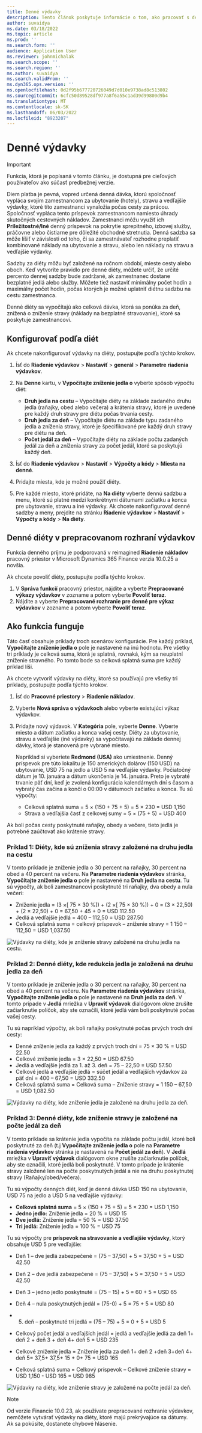 ```yaml
---
title: Denné výdavky
description: Tento článok poskytuje informácie o tom, ako pracovať s dennými výdavkami.
author: suvaidya
ms.date: 03/18/2022
ms.topic: article
ms.prod: ''
ms.search.form: ''
audience: Application User
ms.reviewer: johnmichalak
ms.search.scope: ''
ms.search.region: ''
ms.author: suvaidya
ms.search.validFrom: ''
ms.dyn365.ops.version: ''
ms.openlocfilehash: 0d2f95b677720726049d7d010e9738ad8c513802
ms.sourcegitcommit: 6cfc50d89528df977a8f6a55c1ad39d99800d9b4
ms.translationtype: MT
ms.contentlocale: sk-SK
ms.lasthandoff: 06/03/2022
ms.locfileid: "8923207"
---
```

# <a name="per-diem-expenses"></a>Denné výdavky

> [!IMPORTANT] 
> Funkcia, ktorá je popísaná v tomto článku, je dostupná pre cieľových používateľov ako súčasť predbežnej verzie.

Diem platba je pevná, vopred určená denná dávka, ktorú spoločnosť vypláca svojim zamestnancom za ubytovanie (hotely), stravu a vedľajšie výdavky, ktoré títo zamestnanci vynaložia počas cesty za prácou. Spoločnosť vypláca tento príspevok zamestnancom namiesto úhrady skutočných cestovných nákladov. Zamestnanci môžu využiť ich **Príležitostné/Iné** denný príspevok na pokrytie sprepitného, izbovej služby, práčovne alebo čistiarne pre dôležité obchodné stretnutia. Denná sadzba sa môže líšiť v závislosti od toho, či sa zamestnávateľ rozhodne preplatiť kombinované náklady na ubytovanie a stravu, alebo len náklady na stravu a vedľajšie výdavky.

Sadzby za diéty môžu byť založené na ročnom období, mieste cesty alebo oboch. Keď vytvoríte pravidlo pre denné diéty, môžete určiť, že určité percento dennej sadzby bude zadržané, ak zamestnanec dostane bezplatné jedlá alebo služby. Môžete tiež nastaviť minimálny počet hodín a maximálny počet hodín, počas ktorých je možné uplatniť diétnu sadzbu na cestu zamestnanca.

Denné diéty sa vypočítajú ako celková dávka, ktorá sa ponúka za deň, znížená o zníženie stravy (náklady na bezplatné stravovanie), ktoré sa poskytuje zamestnancovi.

## <a name="configure-per-diems"></a>Konfigurovať podľa diét

Ak chcete nakonfigurovať výdavky na diéty, postupujte podľa týchto krokov.

1. Ísť do **Riadenie výdavkov** \> **Nastaviť** \> **generál** \> **Parametre riadenia výdavkov**.
2. Na **Denne** kartu, v **Vypočítajte zníženie jedla o** vyberte spôsob výpočtu diét:

    - **Druh jedla na cestu** – Vypočítajte diéty na základe zadaného druhu jedla (raňajky, obed alebo večera) a krátenia stravy, ktoré je uvedené pre každý druh stravy pre diétu počas trvania cesty.
    - **Druh jedla za deň** – Vypočítajte diétu na základe typu zadaného jedla a zníženia stravy, ktoré je špecifikované pre každý druh stravy pre diétu na deň.
    - **Počet jedál za deň** – Vypočítajte diéty na základe počtu zadaných jedál za deň a zníženia stravy za počet jedál, ktoré sa poskytujú každý deň.

3. Ísť do **Riadenie výdavkov** \> **Nastaviť** \> **Výpočty a kódy** \> **Miesta na denné**.
4. Pridajte miesta, kde je možné použiť diéty.
5. Pre každé miesto, ktoré pridáte, na **Na diéty** vyberte dennú sadzbu a menu, ktoré sú platné medzi konkrétnymi dátumami začiatku a konca pre ubytovanie, stravu a iné výdavky. Ak chcete nakonfigurovať denné sadzby a meny, prejdite na stránku **Riadenie výdavkov** \> **Nastaviť** \> **Výpočty a kódy** \> **Na diéty**.

## <a name="per-diems-in-the-reimagined-expense-interface"></a>Denné diéty v prepracovanom rozhraní výdavkov

Funkcia denného príjmu je podporovaná v reimagined **Riadenie nákladov** pracovný priestor v Microsoft Dynamics 365 Finance verzia 10.0.25 a novšia.

Ak chcete povoliť diéty, postupujte podľa týchto krokov.

1. V **Správa funkcií** pracovný priestor, nájdite a vyberte **Prepracované výkazy výdavkov** v zozname a potom vyberte **Povoliť teraz**.
2. Nájdite a vyberte **Prepracované rozhranie pre denné pre výkaz výdavkov** v zozname a potom vyberte **Povoliť teraz**.

## <a name="how-the-feature-works"></a>Ako funkcia funguje

Táto časť obsahuje príklady troch scenárov konfigurácie. Pre každý príklad, **Vypočítajte zníženie jedla o** pole je nastavené na inú hodnotu. Pre všetky tri príklady je celková suma, ktorá je splatná, rovnaká, kým sa neuplatní zníženie stravného. Po tomto bode sa celková splatná suma pre každý príklad líši.

Ak chcete vytvoriť výdavky na diéty, ktoré sa používajú pre všetky tri príklady, postupujte podľa týchto krokov.

1. Ísť do **Pracovné priestory** \> **Riadenie nákladov**.
2. Vyberte **Nová správa o výdavkoch** alebo vyberte existujúci výkaz výdavkov.
3. Pridajte nový výdavok. V **Kategória** pole, vyberte **Denne**. Vyberte miesto a dátum začiatku a konca vašej cesty. Diéty za ubytovanie, stravu a vedľajšie (iné výdavky) sa vypočítavajú na základe dennej dávky, ktorá je stanovená pre vybrané miesto.

    Napríklad si vyberiete **Redmond (USA)** ako umiestnenie. Denný príspevok pre túto lokalitu je 150 amerických dolárov (150 USD) na ubytovanie, USD 75 na jedlo a USD 5 na vedľajšie výdavky. Počiatočný dátum je 10. januára a dátum ukončenia je 14. januára. Preto je vybraté trvanie päť dní, keď je zvolená konfigurácia kalendárnych dní s časom a vybratý čas začína a končí o 00:00 v dátumoch začiatku a konca. Tu sú výpočty:

    - Celková splatná suma = 5 × (150 + 75 + 5) = 5 × 230 = USD 1,150
    - Strava a vedľajšia časť z celkovej sumy = 5 × (75 + 5) = USD 400

Ak boli počas cesty poskytnuté raňajky, obedy a večere, tieto jedlá je potrebné zaúčtovať ako krátenie stravy.

### <a name="example-1-per-diem-where-meal-reductions-are-based-on-meal-type-per-trip"></a>Príklad 1: Diéty, kde sú zníženia stravy založené na druhu jedla na cestu

V tomto príklade je zníženie jedla o 30 percent na raňajky, 30 percent na obed a 40 percent na večeru. Na **Parametre riadenia výdavkov** stránka, **Vypočítajte zníženie jedla o** pole je nastavené na **Druh jedla na cestu**. Tu sú výpočty, ak boli zamestnancovi poskytnuté tri raňajky, dva obedy a nula večerí:

- Zníženie jedla = (3 ×\[ 75 × 30 %\]) + (2 ×\[ 75 × 30 %\]) + 0 = (3 × 22,50) + (2 × 22,50) + 0 = 67,50 + 45 + 0 = USD 112.50
- Jedlá a vedľajšie jedlá = 400 – 112,50 = USD 287.50
- Celková splatná suma = celkový príspevok – zníženie stravy = 1 150 – 112,50 = USD 1,037.50

![Výdavky na diéty, kde je zníženie stravy založené na druhu jedla na cestu.](media/1-meal-type-per-trip.png)

### <a name="example-2-per-diem-where-meal-reductions-are-based-on-meal-type-per-day"></a>Príklad 2: Denné diéty, kde redukcia jedla je založená na druhu jedla za deň

V tomto príklade je zníženie jedla o 30 percent na raňajky, 30 percent na obed a 40 percent na večeru. Na **Parametre riadenia výdavkov** stránka, **Vypočítajte zníženie jedla o** pole je nastavené na **Druh jedla za deň**. V tomto prípade v **Jedlá** mriežka v **Upraviť výdavok** dialógovom okne zrušíte začiarknutie políčok, aby ste označili, ktoré jedlá vám boli poskytnuté počas vašej cesty.

Tu sú napríklad výpočty, ak boli raňajky poskytnuté počas prvých troch dní cesty:

- Denné zníženie jedla za každý z prvých troch dní = 75 × 30 % = USD 22.50
- Celkové zníženie jedla = 3 × 22,50 = USD 67.50
- Jedlá a vedľajšie jedlá za 1. až 3. deň = 75 – 22,50 = USD 57.50
- Celkové jedlá a vedľajšie jedlá = súčet jedál a vedľajších výdavkov za päť dní = 400 – 67,50 = USD 332.50
- Celková splatná suma = Celková suma – Zníženie stravy = 1 150 – 67,50 = USD 1,082.50

![Výdavky na diéty, kde zníženie jedla je založené na druhu jedla za deň.](media/2-meal-type-per-day.png)

### <a name="example-3-per-diem-where-meal-reductions-are-based-on-number-of-meals-per-day"></a>Príklad 3: Denné diéty, kde zníženie stravy je založené na počte jedál za deň

V tomto príklade sa krátenie jedla vypočíta na základe počtu jedál, ktoré boli poskytnuté za deň (t.j **Vypočítajte zníženie jedla o** pole na **Parametre riadenia výdavkov** stránka je nastavená na **Počet jedál za deň**). V **Jedlá** mriežka v **Upraviť výdavok** dialógovom okne zrušíte začiarknutie políčok, aby ste označili, ktoré jedlá boli poskytnuté.
V tomto prípade je krátenie stravy založené len na počte poskytnutých jedál a nie na druhu poskytnutej stravy (Raňajky/obed/večera).

Tu sú výpočty denných diét, keď je denná dávka USD 150 na ubytovanie, USD 75 na jedlo a USD 5 na vedľajšie výdavky:

- **Celková splatná suma** = 5 × (150 + 75 + 5) = 5 × 230 = USD 1,150
- **Jedno jedlo:** Zníženie jedla = 20 % = USD 15
- **Dve jedlá:** Zníženie jedla = 50 % = USD 37.50
- **Tri jedlá:** Zníženie jedla = 100 % = USD 75

Tu sú výpočty pre **príspevok na stravovanie a vedľajšie výdavky**, ktorý obsahuje USD 5 pre vedľajšie:

- Deň 1 – dve jedlá zabezpečené = (75 – 37,50) + 5 = 37,50 + 5 = USD 42.50
- Deň 2 – dve jedlá zabezpečené = (75 – 37,50) + 5 = 37,50 + 5 = USD 42.50
- Deň 3 – jedno jedlo poskytnuté = (75 – 15) + 5 = 60 + 5 = USD 65
- Deň 4 – nula poskytnutých jedál = (75-0) + 5 = 75 + 5 = USD 80
- 5. deň – poskytnuté tri jedlá = (75 – 75) + 5 = 0 + 5 = USD 5

- Celkový počet jedál a vedľajších jedál = jedlá a vedľajšie jedlá za deň 1+ deň 2 + deň 3 + deň 4+ deň 5 = USD 235
- Celkové zníženie jedla = Zníženie jedla za deň 1+ deň 2 +deň 3+deň 4+ deň 5= 37,5+ 37,5+ 15 + 0+ 75 = USD 165
- Celková splatná suma = Celkový príspevok – Celkové zníženie stravy = USD 1,150 - USD 165 = USD 985

![Výdavky na diéty, kde zníženie stravy je založené na počte jedál za deň.](media/3-number-of-meals-per-day.png)

> [!NOTE]
> Od verzie Financie 10.0.23, ak používate prepracované rozhranie výdavkov, nemôžete vytvárať výdavky na diéty, ktoré majú prekrývajúce sa dátumy. Ak sa pokúsite, dostanete chybové hlásenie.
